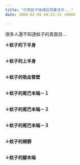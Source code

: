```yaml
---
title: "打死蚊子後請記得要洗手..."
date: 2009-02-09 00:22:15 +0800

---
```



很多人還不知道蚊子的真面目...



<b>&darr;蚊子的下半身<br /></b>



<b><br />&darr;蚊子的上半身<br /></b>



<b><br />&darr;蚊子的吸血管壁<br /></b>



<b><br />&darr;蚊子的尾巴末端－１<br /></b>



<b><br />&darr;蚊子的尾巴末端－２<br /></b>



<b><br />&darr;蚊子的尾巴末端－３<br /></b>



<b><br />&darr;蚊子的翅膀<br /></b>



<b><br />&darr;蚊子的腳末端<br /><br /><br /></b>


